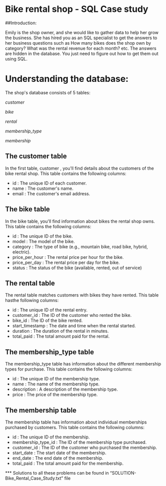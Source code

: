 # Bike rental shop - SQL Case study

##Introduction:

Emily is the shop owner, and she would like to gather data to help her grow the business. She has hired you as an SQL specialist to get the answers to her business questions such as How many bikes does the shop own by category? What was the rental revenue for each month? etc. The answers are hidden in the database. You just need to figure out how to get them out using SQL.


# Understanding the database:
The shop's database consists of 5 tables:

*customer*

*bike*

*rental*

*membership_type*

*membership*

## The customer table
In the first table, customer , you'll find details about the customers of the bike rental shop. This table contains the following columns:

- id : The unique ID of each customer.
- name : The customer's name.
- email : The customer's email address.


## The bike table
In the bike table, you'll find information about bikes the rental shop owns. This table contains the following columns:

- id : The unique ID of the bike.
- model : The model of the bike.
- category : The type of bike (e.g., mountain bike, road bike, hybrid, electric).
- price_per_hour : The rental price per hour for the bike.
- price_per_day : The rental price per day for the bike.
- status : The status of the bike (available, rented, out of service)

## The rental table
The rental table matches customers with bikes they have rented. This table hasthe following columns:

- id : The unique ID of the rental entry.
- customer_id : The ID of the customer who rented the bike.
- bike_id : The ID of the bike rented.
- start_timestamp : The date and time when the rental started.
- duration : The duration of the rental in minutes.
- total_paid : The total amount paid for the rental.

## The membership_type table
The membership_type table has information about the different membership types for purchase. This table contains the following columns:

- id : The unique ID of the membership type.
- name : The name of the membership type.
- description : A description of the membership type.
- price : The price of the membership type.

## The membership table
The membership table has information about individual memberships purchased by customers. This table contains the following columns:

- id : The unique ID of the membership.
- membership_type_id : The ID of the membership type purchased.
- customer_id : The ID of the customer who purchased the membership.
- start_date : The start date of the membership.
- end_date : The end date of the membership.
- total_paid : The total amount paid for the membership.


*** Solutions to all these problems can be found in
“SOLUTION-Bike_Rental_Case_Study.txt” file


